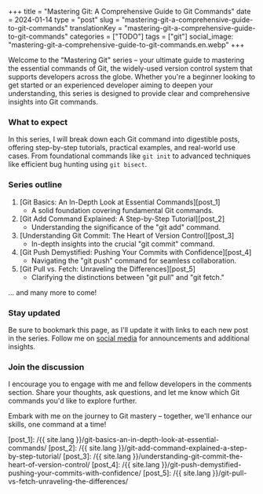 +++
title = "Mastering Git: A Comprehensive Guide to Git Commands"
date = 2024-01-14
type = "post"
slug = "mastering-git-a-comprehensive-guide-to-git-commands"
translationKey = "mastering-git-a-comprehensive-guide-to-git-commands"
categories = ["TODO"]
tags = ["git"]
social_image: "mastering-git-a-comprehensive-guide-to-git-commands.en.webp"
+++

<p class="intro"><span class="dropcap">W</span>elcome to the "Mastering Git" series – your ultimate guide to mastering the essential commands of Git, the widely-used version control system that supports developers across the globe. Whether you're a beginner looking to get started or an experienced developer aiming to deepen your understanding, this series is designed to provide clear and comprehensive insights into Git commands.</p>

### What to expect

In this series, I will break down each Git command into digestible posts, offering step-by-step tutorials, practical examples, and real-world use cases. From foundational commands like `git init` to advanced techniques like efficient bug hunting using `git bisect`.

### Series outline
1. [Git Basics: An In-Depth Look at Essential Commands][post_1]
    * A solid foundation covering fundamental Git commands.
2. [Git Add Command Explained: A Step-by-Step Tutorial][post_2]
    * Understanding the significance of the "git add" command.
3. [Understanding Git Commit: The Heart of Version Control][post_3]
    * In-depth insights into the crucial "git commit" command.
4. [Git Push Demystified: Pushing Your Commits with Confidence][post_4]
    * Navigating the "git push" command for seamless collaboration.
5. [Git Pull vs. Fetch: Unraveling the Differences][post_5]
    * Clarifying the distinctions between "git pull" and "git fetch."

... and many more to come!

### Stay updated

Be sure to bookmark this page, as I'll update it with links to each new post in the series. Follow me on [social media][twitter] for announcements and additional insights.

### Join the discussion

I encourage you to engage with me and fellow developers in the comments section. Share your thoughts, ask questions, and let me know which Git commands you'd like to explore further.

Embark with me on the journey to Git mastery – together, we'll enhance our skills, one command at a time!

[twitter]: https://twitter.com/ionixjunior
[post_1]:  /{{ site.lang }}/git-basics-an-in-depth-look-at-essential-commands/
[post_2]:  /{{ site.lang }}/git-add-command-explained-a-step-by-step-tutorial/
[post_3]:  /{{ site.lang }}/understanding-git-commit-the-heart-of-version-control/
[post_4]:  /{{ site.lang }}/git-push-demystified-pushing-your-commits-with-confidence/
[post_5]:  /{{ site.lang }}/git-pull-vs-fetch-unraveling-the-differences/

